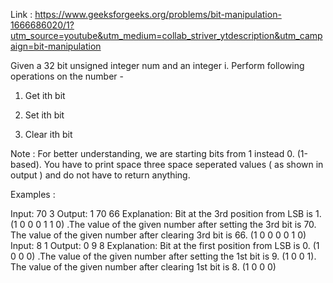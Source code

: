 Link : https://www.geeksforgeeks.org/problems/bit-manipulation-1666686020/1?utm_source=youtube&utm_medium=collab_striver_ytdescription&utm_campaign=bit-manipulation

Given a 32 bit unsigned integer num and an integer i. Perform following operations on the number - 

1. Get ith bit

2. Set ith bit

3. Clear ith bit

Note : For better understanding, we are starting bits from 1 instead 0. (1-based). You have to print space three space seperated values ( as shown in output ) and do not have to return anything.

Examples :

Input: 70 3
Output: 1 70 66
Explanation: Bit at the 3rd position from LSB is 1. (1 0 0 0 1 1 0) .The value of the given number after setting the 3rd bit is 70. The value of the given number after clearing 3rd bit is 66. (1 0 0 0 0 1 0)
Input: 8 1
Output: 0 9 8
Explanation: Bit at the first position from LSB is 0. (1 0 0 0)  .The value of the given number after setting the 1st bit is 9. (1 0 0 1).  The value of the given number after clearing 1st bit is 8. (1 0 0 0)